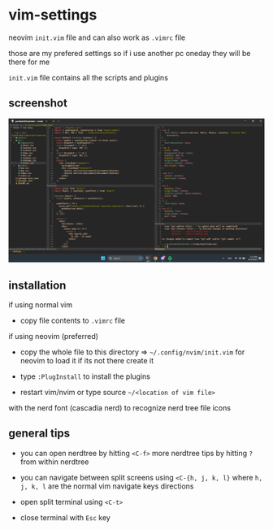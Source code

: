# vim-settings

neovim `init.vim` file and can also work as `.vimrc` file

those are my prefered settings so if i use another pc oneday they will be there for me

`init.vim` file contains all the scripts and plugins

## screenshot

![](./workspace.png)

## installation

if using normal vim
- copy file contents to `.vimrc` file

if using neovim (preferred)

- copy the whole file to this directory => `~/.config/nvim/init.vim` for neovim to load it
if its not there create it

- type `:PlugInstall` to install the plugins

- restart vim/nvim or type source `~/<location of vim file>`

with the nerd font (cascadia nerd) to recognize nerd tree file icons

## general tips

- you can open nerdtree by hitting `<C-f>`
more nerdtree tips by hitting `?` from within nerdtree

- you can navigate between split screens using `<C-{h, j, k, l}` where `h, j, k, l` are the normal vim navigate keys directions

- open split terminal using `<C-t>`
- close terminal with `Esc` key
